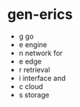 # gen-erics

- g go
- e engine
- n network for
- e edge
- r retrieval
- i interface and
- c cloud
- s storage

